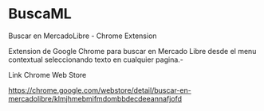 # BuscaML
Buscar en MercadoLibre  - Chrome Extension

Extension de Google Chrome para buscar en Mercado Libre desde el menu contextual seleccionando texto en cualquier pagina.-


Link Chrome Web Store

https://chrome.google.com/webstore/detail/buscar-en-mercadolibre/klmjhmebmifmdombbdecdeeannafjofd
